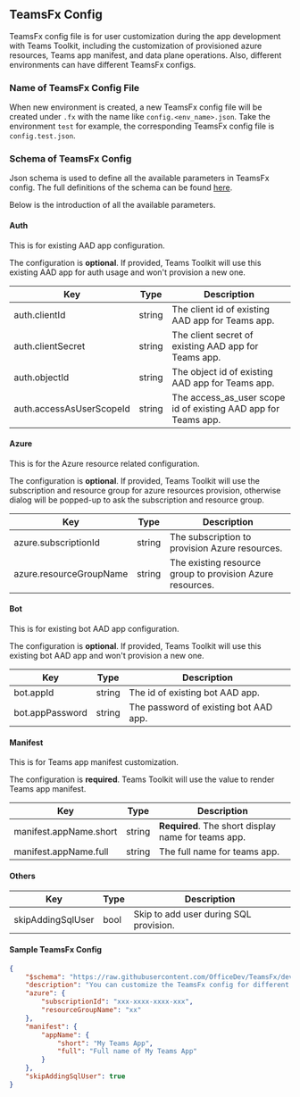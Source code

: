 ## TeamsFx Config

TeamsFx config file is for user customization during the app development with Teams Toolkit, including the customization of provisioned azure resources, Teams app manifest, and data plane operations. Also, different environments can have different TeamsFx configs.

### Name of TeamsFx Config File

When new environment is created, a new TeamsFx config file will be created under `.fx` with the name like `config.<env_name>.json`. Take the environment `test` for example, the corresponding TeamsFx config file is `config.test.json`.

### Schema of TeamsFx Config

Json schema is used to define all the available parameters in TeamsFx config. The full definitions of the schema can be found [here](../../packages/api/src/schemas/envConfig.json).

Below is the introduction of all the available parameters.

#### Auth

This is for existing AAD app configuration. 

The configuration is **optional**. If provided, Teams Toolkit will use this existing AAD app for auth usage and won't provision a new one.

| Key | Type | Description |
| - | - | - |
| auth.clientId | string | The client id of existing AAD app for Teams app. |
| auth.clientSecret | string | The client secret of existing AAD app for Teams app. |
| auth.objectId | string | The object id of existing AAD app for Teams app. |
| auth.accessAsUserScopeId | string | The access_as_user scope id of existing AAD app for Teams app. |

#### Azure

This is for the Azure resource related configuration. 

The configuration is **optional**. If provided, Teams Toolkit will use the subscription and resource group for azure resources provision, otherwise dialog will be popped-up to ask the subscription and resource group.

| Key | Type | Description |
| - | - | - |
| azure.subscriptionId | string | The subscription to provision Azure resources. |
| azure.resourceGroupName | string | The existing resource group to provision Azure resources. |

#### Bot

This is for existing bot AAD app configuration.

The configuration is **optional**. If provided, Teams Toolkit will use this existing bot AAD app and won't provision a new one.

| Key | Type | Description |
| - | - | - |
| bot.appId | string | The id of existing bot AAD app. |
| bot.appPassword | string | The password of existing bot AAD app. |

#### Manifest

This is for Teams app manifest customization.

The configuration is **required**. Teams Toolkit will use the value to render Teams app manifest.

| Key | Type | Description |
| - | - | - |
| manifest.appName.short | string | **Required**. The short display name for teams app. |
| manifest.appName.full | string | The full name for teams app. |

#### Others

| Key | Type | Description |
| - | - | - |
| skipAddingSqlUser | bool | Skip to add user during SQL provision. |

#### Sample TeamsFx Config

```json
{
    "$schema": "https://raw.githubusercontent.com/OfficeDev/TeamsFx/dev/packages/api/src/schemas/envConfig.json",
    "description": "You can customize the TeamsFx config for different environments. Visit https://aka.ms/teamsfx-config to learn more about this.",
    "azure": {
        "subscriptionId": "xxx-xxxx-xxxx-xxx",
        "resourceGroupName": "xx"
    },
    "manifest": {
        "appName": {
            "short": "My Teams App",
            "full": "Full name of My Teams App"
        }
    },
    "skipAddingSqlUser": true
}
```
